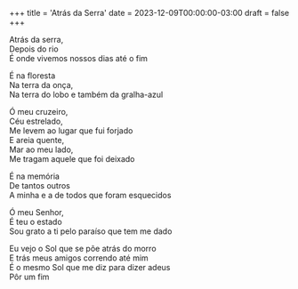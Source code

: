+++
title = 'Atrás da Serra'
date = 2023-12-09T00:00:00-03:00
draft = false
+++

Atrás da serra,  
Depois do rio  
É onde vivemos nossos dias até o fim  

É na floresta  
Na terra da onça,  
Na terra do lobo e também da gralha-azul  

Ó meu cruzeiro,  
Céu estrelado,  
Me levem ao lugar que fui forjado  
E areia quente,  
Mar ao meu lado,  
Me tragam aquele que foi deixado  

É na memória  
De tantos outros  
A minha e a de todos que foram esquecidos  

Ó meu Senhor,  
É teu o estado  
Sou grato a ti pelo paraíso que tem me dado  

Eu vejo o Sol que se põe atrás do morro  
E trás meus amigos correndo até mim  
É o mesmo Sol que me diz para dizer adeus  
Pôr um fim  
